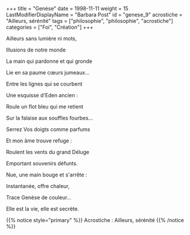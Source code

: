 +++
title = "Genèse"
date = 1998-11-11
weight = 15
LastModifierDisplayName = "Barbara Post"
id = "genese_9"
acrostiche = "Ailleurs, sérénité"
tags = ["philosophie", "philosophie", "acrostiche"]
categories = ["Foi", "Création"]
+++

Ailleurs sans lumière ni mots,

Illusions de notre monde

La main qui pardonne et qui gronde

Lie en sa paume cœurs jumeaux...

Entre les lignes qui se courbent

Une esquisse d'Eden ancien :

Roule un flot bleu qui me retient

Sur la falaise aux souffles fourbes...

Serrez Vos doigts comme parfums

Et mon âme trouve refuge :

Roulent les vents du grand Déluge

Emportant souvenirs défunts.

Nue, une main bouge et s'arrête :

Instantanée, offre chaleur,

Trace Genèse de couleur...

Elle est la vie, elle est secrète.

{{% notice style="primary" %}}
Acrostiche : Ailleurs, sérénité
{{% /notice %}}
